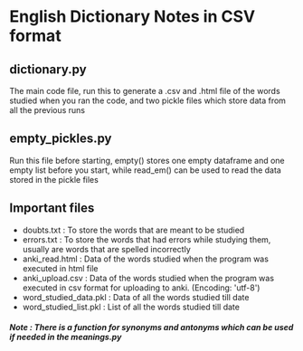 # English Dictionary Notes in CSV format
## dictionary.py


The main code file, run this to generate a .csv and .html file of the words studied when you ran the code, and two pickle files which store data from all the previous runs

## empty_pickles.py

Run this file before starting, empty() stores one empty dataframe and one empty list before you start, while read_em() can be used to read the data stored in the pickle files

## Important files

- doubts.txt : To store the words that are meant to be studied
- errors.txt : To store the words that had errors while studying them, usually are words that are spelled incorrectly
- anki_read.html : Data of the words studied when the program was executed in html file
- anki_upload.csv : Data of the words studied when the program was executed in csv format for uploading to anki. (Encoding: 'utf-8')
- word_studied_data.pkl : Data of all the words studied till date 
- word_studied_list.pkl : List of all the words studied till date

##### Note : There is a function for synonyms and antonyms which can be used if needed in the meanings.py
